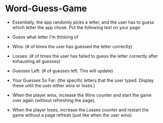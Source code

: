 # Word-Guess-Game

- Essentially, the app randomly picks a letter, and the user has to guess which letter the app chose. Put the following text on your page:

- Guess what letter I'm thinking of

- Wins: (# of times the user has guessed the letter correctly)

- Losses: (# of times the user has failed to guess the letter correctly after exhausting all guesses)

- Guesses Left: (# of guesses left. This will update)

- Your Guesses So Far: (the specific letters that the user typed. Display these until the user either wins or loses.)

- When the player wins, increase the Wins counter and start the game over again (without refreshing the page).

- When the player loses, increase the Losses counter and restart the game without a page refresh (just like when the user wins).



